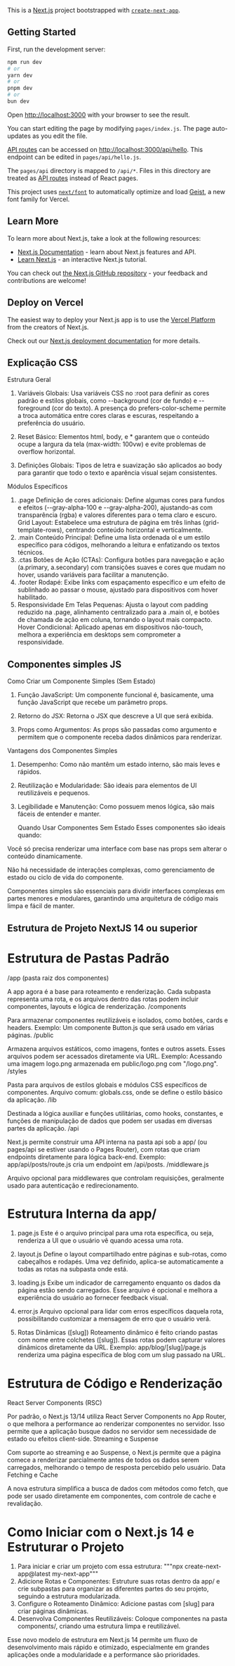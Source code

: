 This is a [Next.js](https://nextjs.org) project bootstrapped with [`create-next-app`](https://nextjs.org/docs/pages/api-reference/create-next-app).

## Getting Started

First, run the development server:

```bash
npm run dev
# or
yarn dev
# or
pnpm dev
# or
bun dev
```

Open [http://localhost:3000](http://localhost:3000) with your browser to see the result.

You can start editing the page by modifying `pages/index.js`. The page auto-updates as you edit the file.

[API routes](https://nextjs.org/docs/pages/building-your-application/routing/api-routes) can be accessed on [http://localhost:3000/api/hello](http://localhost:3000/api/hello). This endpoint can be edited in `pages/api/hello.js`.

The `pages/api` directory is mapped to `/api/*`. Files in this directory are treated as [API routes](https://nextjs.org/docs/pages/building-your-application/routing/api-routes) instead of React pages.

This project uses [`next/font`](https://nextjs.org/docs/pages/building-your-application/optimizing/fonts) to automatically optimize and load [Geist](https://vercel.com/font), a new font family for Vercel.

## Learn More

To learn more about Next.js, take a look at the following resources:

- [Next.js Documentation](https://nextjs.org/docs) - learn about Next.js features and API.
- [Learn Next.js](https://nextjs.org/learn-pages-router) - an interactive Next.js tutorial.

You can check out [the Next.js GitHub repository](https://github.com/vercel/next.js) - your feedback and contributions are welcome!

## Deploy on Vercel

The easiest way to deploy your Next.js app is to use the [Vercel Platform](https://vercel.com/new?utm_medium=default-template&filter=next.js&utm_source=create-next-app&utm_campaign=create-next-app-readme) from the creators of Next.js.

Check out our [Next.js deployment documentation](https://nextjs.org/docs/pages/building-your-application/deploying) for more details.

## Explicação CSS

Estrutura Geral

1. Variáveis Globais: Usa variáveis CSS no :root para definir as cores padrão e estilos globais, como --background (cor de fundo) e --foreground (cor do texto). A presença do prefers-color-scheme permite a troca automática entre cores claras e escuras, respeitando a preferência do usuário.

2. Reset Básico: Elementos html, body, e * garantem que o conteúdo ocupe a largura da tela (max-width: 100vw) e evite problemas de overflow horizontal.

3. Definições Globais: Tipos de letra e suavização são aplicados ao body para garantir que todo o texto e aparência visual sejam consistentes.

Módulos Específicos

1. .page
Definição de cores adicionais: Define algumas cores para fundos e efeitos (--gray-alpha-100 e --gray-alpha-200), ajustando-as com transparência (rgba) e valores diferentes para o tema claro e escuro.
Grid Layout: Estabelece uma estrutura de página em três linhas (grid-template-rows), centrando conteúdo horizontal e verticalmente.
2. .main
Conteúdo Principal: Define uma lista ordenada ol e um estilo específico para códigos, melhorando a leitura e enfatizando os textos técnicos.
3. .ctas
Botões de Ação (CTAs): Configura botões para navegação e ação (a.primary, a.secondary) com transições suaves e cores que mudam no hover, usando variáveis para facilitar a manutenção.
4. .footer
Rodapé: Exibe links com espaçamento específico e um efeito de sublinhado ao passar o mouse, ajustado para dispositivos com hover habilitado.
5. Responsividade
Em Telas Pequenas: Ajusta o layout com padding reduzido na .page, alinhamento centralizado para a .main ol, e botões de chamada de ação em coluna, tornando o layout mais compacto.
Hover Condicional: Aplicado apenas em dispositivos não-touch, melhora a experiência em desktops sem comprometer a responsividade.

## Componentes simples JS

Como Criar um Componente Simples (Sem Estado)
1. Função JavaScript: Um componente funcional é, basicamente, uma função JavaScript que recebe um parâmetro props.

2. Retorno do JSX: Retorna o JSX que descreve a UI que será exibida.

3. Props como Argumentos: As props são passadas como argumento e permitem que o componente receba dados dinâmicos para renderizar.

Vantagens dos Componentes Simples
1. Desempenho: Como não mantêm um estado interno, são mais leves e rápidos.

2. Reutilização e Modularidade: São ideais para elementos de UI reutilizáveis e pequenos.

3. Legibilidade e Manutenção: Como possuem menos lógica, são mais fáceis de entender e manter.

   Quando Usar Componentes Sem Estado
Esses componentes são ideais quando:

Você só precisa renderizar uma interface com base nas props sem alterar o conteúdo dinamicamente.

Não há necessidade de interações complexas, como gerenciamento de estado ou ciclo de vida do componente.

Componentes simples são essenciais para dividir interfaces complexas em partes menores e modulares, garantindo uma arquitetura de código mais limpa e fácil de manter.

## Estrutura de Projeto NextJS 14 ou superior

# Estrutura de Pastas Padrão
/app (pasta raiz dos componentes)

A app agora é a base para roteamento e renderização. Cada subpasta representa uma rota, e os arquivos dentro das rotas podem incluir componentes, layouts e lógica de renderização.
/components

Para armazenar componentes reutilizáveis e isolados, como botões, cards e headers.
Exemplo: Um componente Button.js que será usado em várias páginas.
/public

Armazena arquivos estáticos, como imagens, fontes e outros assets. Esses arquivos podem ser acessados diretamente via URL.
Exemplo: Acessando uma imagem logo.png armazenada em public/logo.png com "/logo.png".
/styles

Pasta para arquivos de estilos globais e módulos CSS específicos de componentes.
Arquivo comum: globals.css, onde se define o estilo básico da aplicação.
/lib

Destinada a lógica auxiliar e funções utilitárias, como hooks, constantes, e funções de manipulação de dados que podem ser usadas em diversas partes da aplicação.
/api

Next.js permite construir uma API interna na pasta api sob a app/ (ou pages/api se estiver usando o Pages Router), com rotas que criam endpoints diretamente para lógica back-end.
Exemplo: app/api/posts/route.js cria um endpoint em /api/posts.
/middleware.js

Arquivo opcional para middlewares que controlam requisições, geralmente usado para autenticação e redirecionamento.

# Estrutura Interna da app/
1. page.js
Este é o arquivo principal para uma rota específica, ou seja, renderiza a UI que o usuário vê quando acessa uma rota.

2. layout.js
Define o layout compartilhado entre páginas e sub-rotas, como cabeçalhos e rodapés.
Uma vez definido, aplica-se automaticamente a todas as rotas na subpasta onde está.

3. loading.js
Exibe um indicador de carregamento enquanto os dados da página estão sendo carregados. Esse arquivo é opcional e melhora a experiência do usuário ao fornecer feedback visual.

4. error.js
Arquivo opcional para lidar com erros específicos daquela rota, possibilitando customizar a mensagem de erro que o usuário verá.

5. Rotas Dinâmicas ([slug])
Roteamento dinâmico é feito criando pastas com nome entre colchetes ([slug]). Essas rotas podem capturar valores dinâmicos diretamente da URL.
Exemplo: app/blog/[slug]/page.js renderiza uma página específica de blog com um slug passado na URL.

# Estrutura de Código e Renderização
React Server Components (RSC)

Por padrão, o Next.js 13/14 utiliza React Server Components no App Router, o que melhora a performance ao renderizar componentes no servidor. Isso permite que a aplicação busque dados no servidor sem necessidade de estado ou efeitos client-side.
Streaming e Suspense

Com suporte ao streaming e ao Suspense, o Next.js permite que a página comece a renderizar parcialmente antes de todos os dados serem carregados, melhorando o tempo de resposta percebido pelo usuário.
Data Fetching e Cache

A nova estrutura simplifica a busca de dados com métodos como fetch, que pode ser usado diretamente em componentes, com controle de cache e revalidação.

# Como Iniciar com o Next.js 14 e Estruturar o Projeto

1. Para iniciar e criar um projeto com essa estrutura: """npx create-next-app@latest my-next-app"""
2. Adicione Rotas e Componentes: Estruture suas rotas dentro da app/ e crie subpastas para organizar as diferentes partes do seu projeto, seguindo a estrutura modularizada.
3. Configure o Roteamento Dinâmico: Adicione pastas com [slug] para criar páginas dinâmicas.
4. Desenvolva Componentes Reutilizáveis: Coloque componentes na pasta components/, criando uma estrutura limpa e reutilizável.

Esse novo modelo de estrutura em Next.js 14 permite um fluxo de desenvolvimento mais rápido e otimizado, especialmente em grandes aplicações onde a modularidade e a performance são prioridades.

